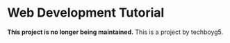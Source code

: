 # Web Development Tutorial
**This project is no longer being maintained.**
This is a project by techboyg5.
